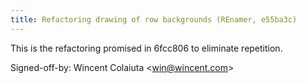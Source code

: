 ```yaml
---
title: Refactoring drawing of row backgrounds (REnamer, e55ba3c)
---
```


This is the refactoring promised in 6fcc806 to eliminate repetition.

Signed-off-by: Wincent Colaiuta &lt;win@wincent.com&gt;
